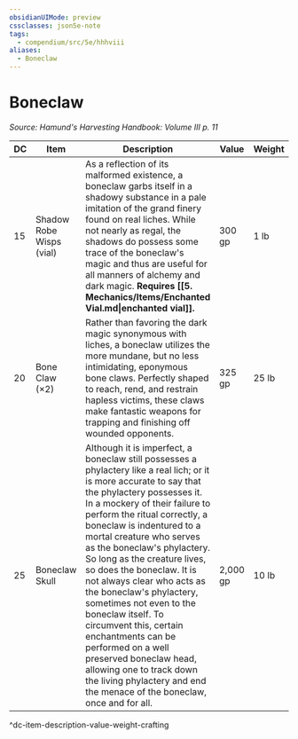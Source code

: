 ```yaml
---
obsidianUIMode: preview
cssclasses: json5e-note
tags:
  - compendium/src/5e/hhhviii
aliases:
  - Boneclaw
---
```

# Boneclaw
*Source: Hamund's Harvesting Handbook: Volume III p. 11* 

| DC | Item | Description | Value | Weight | Crafting |
|----|------|-------------|-------|--------|----------|
| 15 | Shadow Robe Wisps (vial) | As a reflection of its malformed existence, a boneclaw garbs itself in a shadowy substance in a pale imitation of the grand finery found on real liches. While not nearly as regal, the shadows do possess some trace of the boneclaw's magic and thus are useful for all manners of alchemy and dark magic. **Requires [[5. Mechanics/Items/Enchanted Vial.md\|enchanted vial]].** | 300 gp | 1 lb | [[5. Mechanics/Items/Shadow Robe.md\|Shadow Robe]] |
| 20 | Bone Claw (×2) | Rather than favoring the dark magic synonymous with liches, a boneclaw utilizes the more mundane, but no less intimidating, eponymous bone claws. Perfectly shaped to reach, rend, and restrain hapless victims, these claws make fantastic weapons for trapping and finishing off wounded opponents. | 325 gp | 25 lb | [[5. Mechanics/Items/Deaths Grip.md\|Death's Grip]] |
| 25 | Boneclaw Skull | Although it is imperfect, a boneclaw still possesses a phylactery like a real lich; or it is more accurate to say that the phylactery possesses it. In a mockery of their failure to perform the ritual correctly, a boneclaw is indentured to a mortal creature who serves as the boneclaw's phylactery. So long as the creature lives, so does the boneclaw. It is not always clear who acts as the boneclaw's phylactery, sometimes not even to the boneclaw itself. To circumvent this, certain enchantments can be performed on a well preserved boneclaw head, allowing one to track down the living phylactery and end the menace of the boneclaw, once and for all. | 2,000 gp | 10 lb | [[5. Mechanics/Items/Boneclaw Censer.md\|Boneclaw Censer]] |
^dc-item-description-value-weight-crafting

